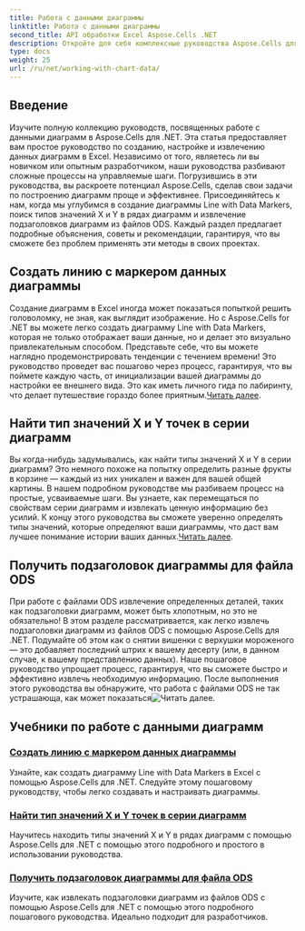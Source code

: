 ```yaml
---
title: Работа с данными диаграммы
linktitle: Работа с данными диаграммы
second_title: API обработки Excel Aspose.Cells .NET
description: Откройте для себя комплексные руководства Aspose.Cells для .NET, посвященные работе с данными диаграмм. Изучайте, создавайте и настраивайте свои диаграммы.
type: docs
weight: 25
url: /ru/net/working-with-chart-data/
---
```

## Введение

Изучите полную коллекцию руководств, посвященных работе с данными диаграмм в Aspose.Cells для .NET. Эта статья предоставляет вам простое руководство по созданию, настройке и извлечению данных диаграмм в Excel. Независимо от того, являетесь ли вы новичком или опытным разработчиком, наши руководства разбивают сложные процессы на управляемые шаги. Погрузившись в эти руководства, вы раскроете потенциал Aspose.Cells, сделав свои задачи по построению диаграмм проще и эффективнее. Присоединяйтесь к нам, когда мы углубимся в создание диаграммы Line with Data Markers, поиск типов значений X и Y в рядах диаграмм и извлечение подзаголовков диаграмм из файлов ODS. Каждый раздел предлагает подробные объяснения, советы и рекомендации, гарантируя, что вы сможете без проблем применять эти методы в своих проектах.


## Создать линию с маркером данных диаграммы
Создание диаграмм в Excel иногда может показаться попыткой решить головоломку, не зная, как выглядит изображение. Но с Aspose.Cells for .NET вы можете легко создать диаграмму Line with Data Markers, которая не только отображает ваши данные, но и делает это визуально привлекательным способом. Представьте себе, что вы можете наглядно продемонстрировать тенденции с течением времени! Это руководство проведет вас пошагово через процесс, гарантируя, что вы поймете каждую часть, от инициализации вашей диаграммы до настройки ее внешнего вида. Это как иметь личного гида по лабиринту, что делает путешествие гораздо более приятным.[Читать далее](./create-line-with-data-marker-chart/).

## Найти тип значений X и Y точек в серии диаграмм
Вы когда-нибудь задумывались, как найти типы значений X и Y в серии диаграмм? Это немного похоже на попытку определить разные фрукты в корзине — каждый из них уникален и важен для вашей общей картины. В нашем подробном руководстве мы разбиваем процесс на простые, усваиваемые шаги. Вы узнаете, как перемещаться по свойствам серии диаграмм и извлекать ценную информацию без усилий. К концу этого руководства вы сможете уверенно определять типы значений, которые определяют ваши диаграммы, что даст вам лучшее понимание истории ваших данных.[Читать далее](./find-type-of-x-and-y-values-of-points-in-chart-series/).

## Получить подзаголовок диаграммы для файла ODS
При работе с файлами ODS извлечение определенных деталей, таких как подзаголовки диаграмм, может быть хлопотным, но это не обязательно! В этом разделе рассматривается, как легко извлечь подзаголовки диаграмм из файлов ODS с помощью Aspose.Cells для .NET. Подумайте об этом как о снятии вишенки с верхушки мороженого — это добавляет последний штрих к вашему десерту (или, в данном случае, к вашему представлению данных). Наше пошаговое руководство упрощает процесс, гарантируя, что вы сможете быстро и эффективно извлечь необходимую информацию. После выполнения этого руководства вы обнаружите, что работа с файлами ODS не так устрашающа, как может показаться![Читать далее](./get-chart-subtitle-for-ods-file/).

## Учебники по работе с данными диаграмм
### [Создать линию с маркером данных диаграммы](./create-line-with-data-marker-chart/)
Узнайте, как создать диаграмму Line with Data Markers в Excel с помощью Aspose.Cells для .NET. Следуйте этому пошаговому руководству, чтобы легко создавать и настраивать диаграммы.
### [Найти тип значений X и Y точек в серии диаграмм](./find-type-of-x-and-y-values-of-points-in-chart-series/)
Научитесь находить типы значений X и Y в рядах диаграмм с помощью Aspose.Cells для .NET с помощью этого подробного и простого в использовании руководства.
### [Получить подзаголовок диаграммы для файла ODS](./get-chart-subtitle-for-ods-file/)
Изучите, как извлекать подзаголовки диаграмм из файлов ODS с помощью Aspose.Cells для .NET с помощью этого подробного пошагового руководства. Идеально подходит для разработчиков.